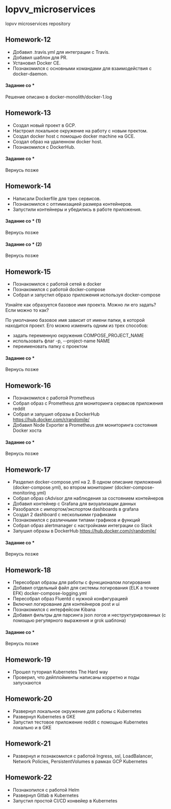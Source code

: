 # lopvv_microservices
lopvv microservices repository

## Homework-12
- Добавил .travis.yml для интеграции с Travis.
- Добавил шаблон для PR.
- Установил Docker CE.
- Познакомился с основными командами для взаимодействия с docker-daemon.



#### Задание со \*
Решение описано в docker-monolith/docker-1.log


## Homework-13
- Создал новый проект в GCP.
- Настроил локальное окружение на работу с новым пректом.
- Создал docker host с помощью docker machine на GCE.
- Создал образ на удаленном docker host.
- Познакомился с DockerHub.


#### Задание со \*
Вернуcь позже

## Homework-14
- Написали Dockerfile для трех сервисов.
- Познакомился с оптимизацией размера контейнеров.
- Запустили контейнеры и убедились в работе приложения.


#### Задание со \* (1)
Вернуcь позже
#### Задание со \* (2)
Вернуcь позже


## Homework-15
- Познакомился с работой сетей в docker
- Познакомился с работой docker-compose
- Собрал и запустил образо приложения используя docker-compose

Узнайте как образуется базовое имя проекта. Можно ли его задать? Если можно то как?

По умолчанию базовое имя зависит от имени папки, в которой находится проект. Его можно изменить одним из трех способов:
- задать переменную окружения COMPOSE_PROJECT_NAME
- использовать флаг -p, --project-name NAME
- переименовать папку с проектом

#### Задание со \*
Вернуcь позже

## Homework-16
- Познакомился с работой Prometheus
- Собрал образ с Prometheus для мониторинга сервисов приложения reddit
- Собрал и запушил образы в DockerHub https://hub.docker.com/r/randomile/
- Добавил Node Exporter в Prometheus для мониторинга состояния Docker хоста


#### Задание со \*
Вернуcь позже


## Homework-17
- Разделил docker-compose.yml на 2. В одном описание приложений (docker-compose.yml), во втором мониторинг (docker-compose-monitoring.yml)
- Собрал образ cAdvisor для наблюдения за состоянием контейнеров
- Добавил контейнер с Grafana для визуализации данных
- Разобрался с импортом/экспортом dashboards в grafana
- Создал 2 dashboard с несколькими графиками
- Познакомился с различными типами графиков и функций
- Собрал образ alertmanager с настройками интеграции со Slack
- Запушил образы в DockerHub https://hub.docker.com/r/randomile/

#### Задание со \*
Вернуcь позже


## Homework-18
- Пересобрал образы для работы с функционалом логирования
- Добавил отдельный файл для системы логирования (ELK а точнее EFK) docker-compose-logging.yml
- Пересобрал образ Fluentd с нужной конфигурацией
- Включил логирование для контейнеров post и ui
- Познакомился с интерфейсом Kibana
- Добавил фильтры для парсинга json логов и неструктурированных (с помощью регулярного выражения и grok шаблона)

#### Задание со \*
Вернуcь позже

## Homework-19
- Прошел туториал Kubernetes The Hard way
- Проверил, что дейплойменты написаны корретно и поды запускаются

## Homework-20
- Развернул локальное окружение для работы с Kubernetes
- Развернул Kubernetes в GKE
- Запустил тестовое приложение reddit с помощью Kubernetes локально и в GKE

## Homework-21
- Развернул и познакомился с работой Ingress, ssl, LoadBalancer, Network Policies, PersistentVolumes в рамках GCP Kubernetes

## Homework-22
- Познакопился с работой Helm
- Развернул Gitlab в Kubernetes
- Запустил простой CI/CD конвейер в Kubernetes
